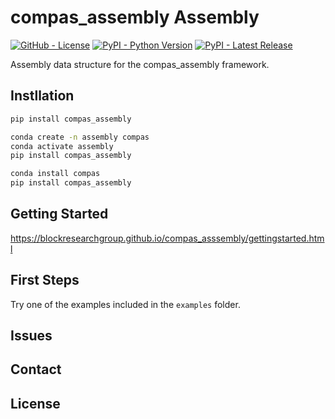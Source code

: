 # compas_assembly Assembly

[![GitHub - License](https://img.shields.io/github/license/blockresearchgroup/compas_assembly.svg)](https://github.com/blockresearchgroup/compas_assembly/LICENSE)
[![PyPI - Python Version](https://img.shields.io/pypi/pyversions/compas_assembly.svg)](https://pypi.python.org/project/compas_assembly)
[![PyPI - Latest Release](https://img.shields.io/pypi/v/compas_assembly.svg)](https://pypi.python.org/project/compas_assembly)

Assembly data structure for the compas_assembly framework.

## Instllation

```bash
pip install compas_assembly
```

```bash
conda create -n assembly compas
conda activate assembly
pip install compas_assembly
```

```bash
conda install compas
pip install compas_assembly
```

## Getting Started

https://blockresearchgroup.github.io/compas_asssembly/gettingstarted.html

## First Steps

Try one of the examples included in the `examples` folder.

## Issues

## Contact

## License
